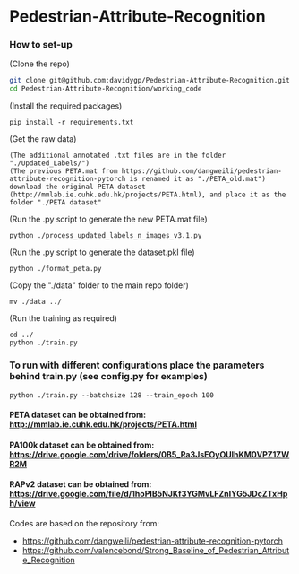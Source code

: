 # Pedestrian-Attribute-Recognition

### How to set-up
(Clone the repo)  

```bash
git clone git@github.com:davidygp/Pedestrian-Attribute-Recognition.git  
cd Pedestrian-Attribute-Recognition/working_code  
```
(Install the required packages)  
```
pip install -r requirements.txt  
```
(Get the raw data)  
```
(The additional annotated .txt files are in the folder "./Updated_Labels/")  
(The previous PETA.mat from https://github.com/dangweili/pedestrian-attribute-recognition-pytorch is renamed it as "./PETA_old.mat")   
download the original PETA dataset (http://mmlab.ie.cuhk.edu.hk/projects/PETA.html), and place it as the folder "./PETA dataset"
```
(Run the .py script to generate the new PETA.mat file)  
```
python ./process_updated_labels_n_images_v3.1.py  
```
(Run the .py script to generate the dataset.pkl file)  
```
python ./format_peta.py  
```
(Copy the "./data" folder to the main repo folder)  
```
mv ./data ../  
```
(Run the training as required)  
```
cd ../  
python ./train.py  
```
### To run with different configurations place the parameters behind train.py (see config.py for examples)
```
python ./train.py --batchsize 128 --train_epoch 100
```

#### PETA dataset can be obtained from: http://mmlab.ie.cuhk.edu.hk/projects/PETA.html
#### PA100k dataset can be obtained from: https://drive.google.com/drive/folders/0B5_Ra3JsEOyOUlhKM0VPZ1ZWR2M
#### RAPv2 dataset can be obtained from: https://drive.google.com/file/d/1hoPIB5NJKf3YGMvLFZnIYG5JDcZTxHph/view

    
Codes are based on the repository from:
- https://github.com/dangweili/pedestrian-attribute-recognition-pytorch
- https://github.com/valencebond/Strong_Baseline_of_Pedestrian_Attribute_Recognition


